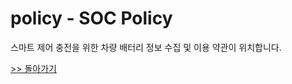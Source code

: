 # policy - SOC Policy
스마트 제어 충전을 위한 차량 배터리 정보 수집 및 이용 약관이 위치합니다.

[>> 돌아가기](https://github.com/el-electric/policy)
